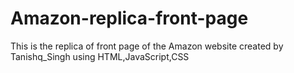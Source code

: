 # Amazon-replica-front-page
This is the replica of front page of the Amazon website created by Tanishq_Singh
using HTML,JavaScript,CSS
